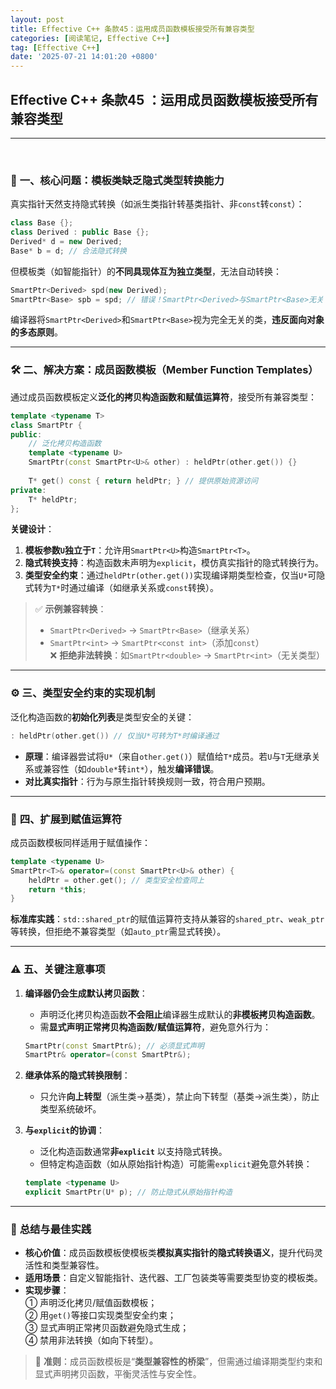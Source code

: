 ```yaml
---
layout: post
title: Effective C++ 条款45：运用成员函数模板接受所有兼容类型
categories: [阅读笔记, Effective C++]
tag: [Effective C++]
date: '2025-07-21 14:01:20 +0800'
---
```


## **Effective C++ 条款45 ：运用成员函数模板接受所有兼容类型**

---

<br/>

### 🔧 **一、核心问题：模板类缺乏隐式类型转换能力**

真实指针天然支持隐式转换（如派生类指针转基类指针、非`const`转`const`）：
```cpp
class Base {};
class Derived : public Base {};
Derived* d = new Derived;
Base* b = d; // 合法隐式转换
```
但模板类（如智能指针）的**不同具现体互为独立类型**，无法自动转换：
```cpp
SmartPtr<Derived> spd(new Derived);
SmartPtr<Base> spb = spd; // 错误！SmartPtr<Derived>与SmartPtr<Base>无关
```
编译器将`SmartPtr<Derived>`和`SmartPtr<Base>`视为完全无关的类，**违反面向对象的多态原则**。

---

### 🛠️ **二、解决方案：成员函数模板（Member Function Templates）**

通过成员函数模板定义**泛化的拷贝构造函数和赋值运算符**，接受所有兼容类型：
```cpp
template <typename T>
class SmartPtr {
public:
    // 泛化拷贝构造函数
    template <typename U>
    SmartPtr(const SmartPtr<U>& other) : heldPtr(other.get()) {}
    
    T* get() const { return heldPtr; } // 提供原始资源访问
private:
    T* heldPtr;
};
```
**关键设计**：
1. **模板参数`U`独立于`T`**：允许用`SmartPtr<U>`构造`SmartPtr<T>`。
2. **隐式转换支持**：构造函数未声明为`explicit`，模仿真实指针的隐式转换行为。
3. **类型安全约束**：通过`heldPtr(other.get())`实现编译期类型检查，仅当`U*`可隐式转为`T*`时通过编译（如继承关系或`const`转换）。

> ✅ **示例兼容转换**：  
> - `SmartPtr<Derived>` → `SmartPtr<Base>`（继承关系）  
> - `SmartPtr<int>` → `SmartPtr<const int>`（添加`const`）  
> ❌ **拒绝非法转换**：如`SmartPtr<double>` → `SmartPtr<int>`（无关类型）

---

### ⚙️ **三、类型安全约束的实现机制**

泛化构造函数的**初始化列表**是类型安全的关键：
```cpp
: heldPtr(other.get()) // 仅当U*可转为T*时编译通过
```
- **原理**：编译器尝试将`U*`（来自`other.get()`）赋值给`T*`成员。若`U`与`T`无继承关系或兼容性（如`double*`转`int*`），触发**编译错误**。
- **对比真实指针**：行为与原生指针转换规则一致，符合用户预期。

---

### 🔄 **四、扩展到赋值运算符**

成员函数模板同样适用于赋值操作：
```cpp
template <typename U>
SmartPtr<T>& operator=(const SmartPtr<U>& other) {
    heldPtr = other.get(); // 类型安全检查同上
    return *this;
}
```
**标准库实践**：`std::shared_ptr`的赋值运算符支持从兼容的`shared_ptr`、`weak_ptr`等转换，但拒绝不兼容类型（如`auto_ptr`需显式转换）。

---

### ⚠️ **五、关键注意事项**

1. **编译器仍会生成默认拷贝函数**：
   - 声明泛化拷贝构造函数**不会阻止**编译器生成默认的**非模板拷贝构造函数**。
   - 需**显式声明正常拷贝构造函数/赋值运算符**，避免意外行为：
   ```cpp
   SmartPtr(const SmartPtr&); // 必须显式声明
   SmartPtr& operator=(const SmartPtr&);
   ```

2. **继承体系的隐式转换限制**：
   - 只允许**向上转型**（派生类→基类），禁止向下转型（基类→派生类），防止类型系统破坏。

3. **与`explicit`的协调**：
   - 泛化构造函数通常**非`explicit`** 以支持隐式转换。
   - 但特定构造函数（如从原始指针构造）可能需`explicit`避免意外转换：
   ```cpp
   template <typename U>
   explicit SmartPtr(U* p); // 防止隐式从原始指针构造
   ```

---

### 💎 **总结与最佳实践**

- **核心价值**：成员函数模板使模板类**模拟真实指针的隐式转换语义**，提升代码灵活性和类型兼容性。
- **适用场景**：自定义智能指针、迭代器、工厂包装类等需要类型协变的模板类。
- **实现步骤**：  
  ① 声明泛化拷贝/赋值函数模板；  
  ② 用`get()`等接口实现类型安全约束；  
  ③ 显式声明正常拷贝函数避免隐式生成；  
  ④ 禁用非法转换（如向下转型）。

> 📌 **准则**：成员函数模板是“**类型兼容性的桥梁**”，但需通过编译期类型约束和显式声明拷贝函数，平衡灵活性与安全性。
